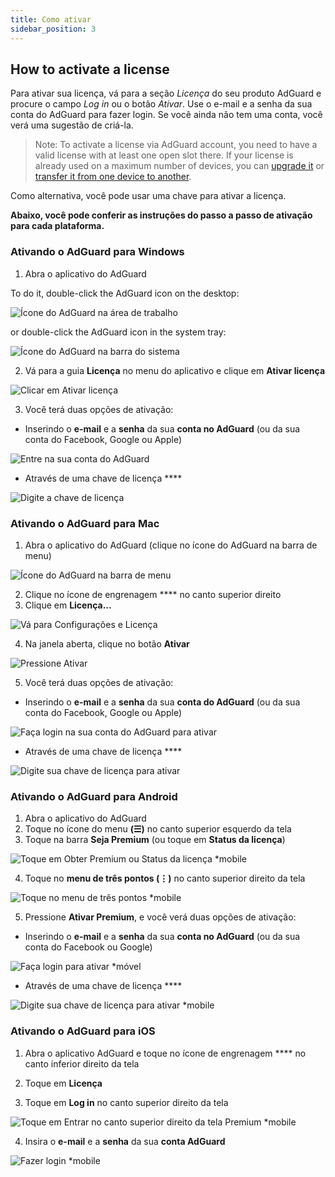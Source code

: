 ```yaml
---
title: Como ativar
sidebar_position: 3
---
```


## How to activate a license

Para ativar sua licença, vá para a seção *Licença* do seu produto AdGuard e procure o campo *Log in* ou o botão *Ativar*. Use o e-mail e a senha da sua conta do AdGuard para fazer login. Se você ainda não tem uma conta, você verá uma sugestão de criá-la.

> Note: To activate a license via AdGuard account, you need to have a valid license with at least one open slot there. If your license is already used on a maximum number of devices, you can [upgrade it](../payment-options#upgrade) or [transfer it from one device to another](../transfer).

Como alternativa, você pode usar uma chave [](../what-is#license-key) para ativar a licença.

**Abaixo, você pode conferir as instruções do passo a passo de ativação para cada plataforma.**

### Ativando o AdGuard para Windows

1. Abra o aplicativo do AdGuard

To do it, double-click the AdGuard icon on the desktop:

![Ícone do AdGuard na área de trabalho](https://cdn.adtidy.org/public/Adguard/kb/newscreenshots/En/General/windowsEn.png)

or double-click the AdGuard icon in the system tray:

![Ícone do AdGuard na barra do sistema](https://cdn.adtidy.org/public/Adguard/kb/newscreenshots/En/General/windows2En.png)

2. Vá para a guia **Licença** no menu do aplicativo e clique em **Ativar licença**

![Clicar em Ativar licença](https://cdn.adtidy.org/public/Adguard/kb/newscreenshots/En/General/windowslicense1en.png)

3. Você terá duas opções de ativação:

- Inserindo o **e-mail** e a **senha** da sua **conta no AdGuard** (ou da sua conta do Facebook, Google ou Apple)

![Entre na sua conta do AdGuard](https://cdn.adtidy.org/public/Adguard/kb/newscreenshots/En/General/windowslicense2en.png)

- Através de uma chave de licença ****

![Digite a chave de licença](https://cdn.adtidy.org/public/Adguard/kb/newscreenshots/En/General/windowslicense3en.png)

### Ativando o AdGuard para Mac

1. Abra o aplicativo do AdGuard (clique no ícone do AdGuard na barra de menu)

![Ícone do AdGuard na barra de menu](https://cdn.adtidy.org/public/Adguard/kb/newscreenshots/Ja/General/mac1.png)

2. Clique no ícone de engrenagem **** no canto superior direito
3. Clique em **Licença...**

![Vá para Configurações e Licença](https://cdn.adtidy.org/public/Adguard/kb/newscreenshots/En/General/macEn.png)

4. Na janela aberta, clique no botão **Ativar**

![Pressione Ativar](https://cdn.adtidy.org/public/Adguard/kb/newscreenshots/En/General/maclicenseen1.png)

5. Você terá duas opções de ativação:
- Inserindo o **e-mail** e a **senha** da sua **conta do AdGuard** (ou da sua conta do Facebook, Google ou Apple)

![Faça login na sua conta do AdGuard para ativar](https://cdn.adtidy.org/public/Adguard/kb/newscreenshots/En/General/maclicenseen2.png)

- Através de uma chave de licença ****

![Digite sua chave de licença para ativar](https://cdn.adtidy.org/public/Adguard/kb/newscreenshots/En/General/maclicenseen3.png)

### Ativando o AdGuard para Android

1. Abra o aplicativo do AdGuard
2. Toque no ícone do menu **(☰)** no canto superior esquerdo da tela
3. Toque na barra **Seja Premium** (ou toque em **Status da licença**)

![Toque em Obter Premium ou Status da licença *mobile](https://cdn.adtidy.org/public/Adguard/kb/newscreenshots/En/General/androidlicense1en.png)

4. Toque no **menu de três pontos (⋮)** no canto superior direito da tela

![Toque no menu de três pontos *mobile](https://cdn.adtidy.org/public/Adguard/kb/newscreenshots/En/General/android2En.png)

5. Pressione **Ativar Premium**, e você verá duas opções de ativação:

- Inserindo o **e-mail** e a **senha** da sua **conta no AdGuard** (ou da sua conta do Facebook ou Google)

![Faça login para ativar *móvel](https://cdn.adtidy.org/public/Adguard/kb/newscreenshots/En/General/androidlicense2en.png)

- Através de uma chave de licença ****

![Digite sua chave de licença para ativar *mobile](https://cdn.adtidy.org/public/Adguard/kb/newscreenshots/En/General/androidlicense3en.png)

### Ativando o AdGuard para iOS

1. Abra o aplicativo AdGuard e toque no ícone de engrenagem **** no canto inferior direito da tela

2. Toque em **Licença**

3. Toque em **Log in** no canto superior direito da tela

![Toque em Entrar no canto superior direito da tela Premium *mobile](https://cdn.adtidy.org/content/kb/ad_blocker/iOS/ioslicense1en.png)

4. Insira o **e-mail** e a **senha** da sua **conta AdGuard**

![Fazer login *mobile](https://cdn.adtidy.org/content/kb/ad_blocker/iOS/ioslicense2en.png)
